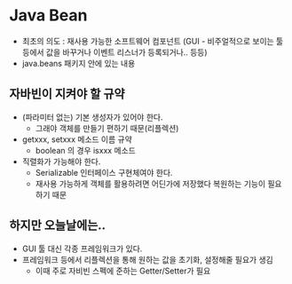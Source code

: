 # Java Bean
- 최초의 의도 : 재사용 가능한 소프트웨어 컴포넌트 (GUI - 비주얼적으로 보이는 툴 등에서 값을 바꾸거나 이벤트 리스너가 등록되거나.. 등등)
- java.beans 패키지 안에 있는 내용

## 자바빈이 지켜야 할 규약
- (파라미터 없는) 기본 생성자가 있어야 한다.
	- 그래야 객체를 만들기 편하기 때문(리플렉션)
- getxxx, setxxx 메소드 이름 규약
	- boolean 의 경우 isxxx 메소드
- 직렬화가 가능해야 한다.
	- Serializable 인터페이스 구현체여야 한다.
	- 재사용 가능하게 객체를 활용하려면 어딘가에 저장했다 복원하는 기능이 필요하기 때문

## 하지만 오늘날에는..
- GUI 툴 대신 각종 프레임워크가 있다.
- 프레임워크 등에서 리플렉션을 통해 원하는 값을 초기화, 설정해줄 필요가 생김
	- 이때 주로 자비빈 스펙에 준하는 Getter/Setter가 필요

